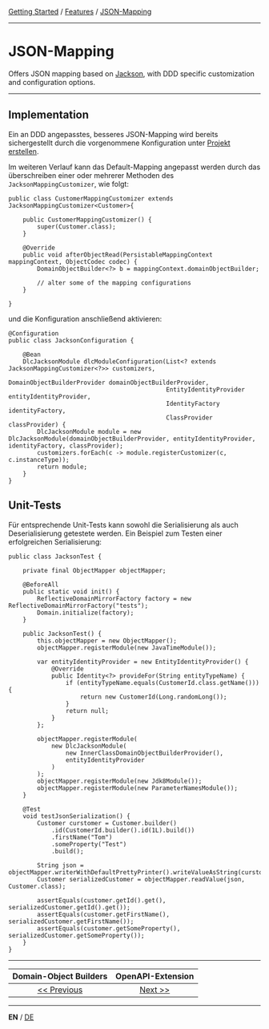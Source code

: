 [Getting Started](../index_en.md) / [Features](../guides/features_en.md) / [JSON-Mapping](json_mapping_en.md)

---

# JSON-Mapping
Offers JSON mapping based on [Jackson](https://github.com/FasterXML/jackson), with DDD specific customization 
and configuration options.

---

## Implementation
Ein an DDD angepasstes, besseres JSON-Mapping wird bereits sichergestellt durch die 
vorgenommene Konfiguration unter [Projekt erstellen](../guides/configuration_en.md#JSON-Mapping).

Im weiteren Verlauf kann das Default-Mapping angepasst werden durch das überschreiben einer oder mehrerer Methoden des
`JacksonMappingCustomizer`, wie folgt:
```
public class CustomerMappingCustomizer extends JacksonMappingCustomizer<Customer>{

    public CustomerMappingCustomizer() {
        super(Customer.class);
    }

    @Override
    public void afterObjectRead(PersistableMappingContext mappingContext, ObjectCodec codec) {
        DomainObjectBuilder<?> b = mappingContext.domainObjectBuilder;
        
        // alter some of the mapping configurations
    }

}
```

und die Konfiguration anschließend aktivieren:

```
@Configuration
public class JacksonConfiguration {

    @Bean
    DlcJacksonModule dlcModuleConfiguration(List<? extends JacksonMappingCustomizer<?>> customizers,
                                            DomainObjectBuilderProvider domainObjectBuilderProvider,
                                            EntityIdentityProvider entityIdentityProvider,
                                            IdentityFactory identityFactory,
                                            ClassProvider classProvider) {
        DlcJacksonModule module = new DlcJacksonModule(domainObjectBuilderProvider, entityIdentityProvider, identityFactory, classProvider);
        customizers.forEach(c -> module.registerCustomizer(c, c.instanceType));
        return module;
    }
}
```

## Unit-Tests
Für entsprechende Unit-Tests kann sowohl die Serialisierung als auch Deserialisierung getestete werden.
Ein Beispiel zum Testen einer erfolgreichen Serialisierung:

```
public class JacksonTest {

    private final ObjectMapper objectMapper;
    
    @BeforeAll
    public static void init() {
        ReflectiveDomainMirrorFactory factory = new ReflectiveDomainMirrorFactory("tests");
        Domain.initialize(factory);
    }

    public JacksonTest() {
        this.objectMapper = new ObjectMapper();
        objectMapper.registerModule(new JavaTimeModule());
        
        var entityIdentityProvider = new EntityIdentityProvider() {
            @Override
            public Identity<?> provideFor(String entityTypeName) {
                if (entityTypeName.equals(CustomerId.class.getName())) {
                    return new CustomerId(Long.randomLong());
                }
                return null;
            }
        };

        objectMapper.registerModule(
            new DlcJacksonModule(
                new InnerClassDomainObjectBuilderProvider(),
                entityIdentityProvider
            )
        );
        objectMapper.registerModule(new Jdk8Module());
        objectMapper.registerModule(new ParameterNamesModule());
    }
    
    @Test
    void testJsonSerialization() {
        Customer curstomer = Customer.builder()
            .id(CustomerId.builder().id(1L).build())
            .firstName("Tom")
            .someProperty("Test")
            .build();
            
        String json = objectMapper.writerWithDefaultPrettyPrinter().writeValueAsString(curstomer);
        Customer serializedCustomer = objectMapper.readValue(json, Customer.class);
        
        assertEquals(customer.getId().get(), serializedCustomer.getId().get());
        assertEquals(customer.getFirstName(), serializedCustomer.getFirstName());
        assertEquals(customer.getSomeProperty(), serializedCustomer.getSomeProperty());
    }
}
```

---

|            **Domain-Object Builders**             |            **OpenAPI-Extension**            |
|:-------------------------------------------------:|:-------------------------------------------:|
| [<< Previous](./dommainobject_builders.md) | [Next >>](open_api_extension_en.md) |

---

**EN** / [DE](../../german/features/json_mapping_de.md)